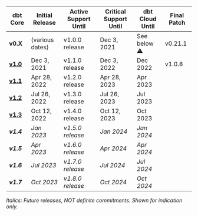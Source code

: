 | dbt Core                        | Initial Release | Active Support Until | Critical Support Until  | dbt Cloud Until | Final Patch |
|---------------------------------|-----------------|----------------------|-------------------------|-----------------|-------------|
| **v0.X**                        | (various dates) | v1.0.0 release       | Dec 3, 2021             | See below ⚠️     | v0.21.1     |
| [**v1.0**](upgrading-to-v1.0)   | Dec 3, 2021     | v1.1.0 release       | Dec 3, 2022             | Dec 2022        | v1.0.8      |
| [**v1.1**](upgrading-to-v1.1)   | Apr 28, 2022    | v1.2.0 release       | Apr 28, 2023            | Apr 2023        |             |
| [**v1.2**](upgrading-to-v1.2)   | Jul 26, 2022    | v1.3.0 release       | Jul 26, 2023            | Jul 2023        |             |
| [**v1.3**](upgrading-to-v1.3)   | Oct 12, 2022    | v1.4.0 release       | Oct 12, 2023            | Oct 2023        |             |
| _**v1.4**_                      | _Jan 2023_      | _v1.5.0 release_     | _Jan 2024_              | _Jan 2024_      |             |
| _**v1.5**_                      | _Apr 2023_      | _v1.6.0 release_     | _Apr 2024_              | _Apr 2024_      |             |
| _**v1.6**_                      | _Jul 2023_      | _v1.7.0 release_     | _Jul 2024_              | _Jul 2024_      |             |
| _**v1.7**_                      | _Oct 2023_      | _v1.8.0 release_     | _Oct 2024_              | _Oct 2024_      |             |

_Italics: Future releases, NOT definite commitments. Shown for indication only._
